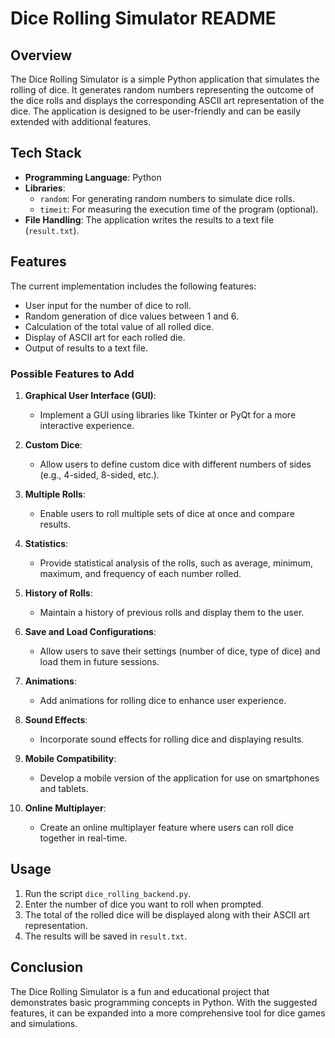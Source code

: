 # Dice Rolling Simulator README

## Overview
The Dice Rolling Simulator is a simple Python application that simulates the rolling of dice. It generates random numbers representing the outcome of the dice rolls and displays the corresponding ASCII art representation of the dice. The application is designed to be user-friendly and can be easily extended with additional features.

## Tech Stack
- **Programming Language**: Python
- **Libraries**:
  - `random`: For generating random numbers to simulate dice rolls.
  - `timeit`: For measuring the execution time of the program (optional).
- **File Handling**: The application writes the results to a text file (`result.txt`).

## Features
The current implementation includes the following features:
- User input for the number of dice to roll.
- Random generation of dice values between 1 and 6.
- Calculation of the total value of all rolled dice.
- Display of ASCII art for each rolled die.
- Output of results to a text file.

### Possible Features to Add
1. **Graphical User Interface (GUI)**:
   - Implement a GUI using libraries like Tkinter or PyQt for a more interactive experience.

2. **Custom Dice**:
   - Allow users to define custom dice with different numbers of sides (e.g., 4-sided, 8-sided, etc.).

3. **Multiple Rolls**:
   - Enable users to roll multiple sets of dice at once and compare results.

4. **Statistics**:
   - Provide statistical analysis of the rolls, such as average, minimum, maximum, and frequency of each number rolled.

5. **History of Rolls**:
   - Maintain a history of previous rolls and display them to the user.

6. **Save and Load Configurations**:
   - Allow users to save their settings (number of dice, type of dice) and load them in future sessions.

7. **Animations**:
   - Add animations for rolling dice to enhance user experience.

8. **Sound Effects**:
   - Incorporate sound effects for rolling dice and displaying results.

9. **Mobile Compatibility**:
   - Develop a mobile version of the application for use on smartphones and tablets.

10. **Online Multiplayer**:
    - Create an online multiplayer feature where users can roll dice together in real-time.

## Usage
1. Run the script `dice_rolling_backend.py`.
2. Enter the number of dice you want to roll when prompted.
3. The total of the rolled dice will be displayed along with their ASCII art representation.
4. The results will be saved in `result.txt`.

## Conclusion
The Dice Rolling Simulator is a fun and educational project that demonstrates basic programming concepts in Python. With the suggested features, it can be expanded into a more comprehensive tool for dice games and simulations.
